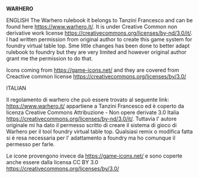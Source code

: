 **WARHERO**

ENGLISH
The Warhero rulebook it belongs to Tanzini Francesco and can be found here https://www.warhero.it/.
It is under Creative Common non derivative work license https://creativecommons.org/licenses/by-nd/3.0/it/.
I had written permission from original author to create this game system for foundry virtual table top. Sme little changes has been done to better adapt rulebook to foundry but they are very limited and however original author grant me the permission to do that.

Icons coming from https://game-icons.net/ and they are covered from Creactive common license https://creativecommons.org/licenses/by/3.0/


ITALIAN

Il regolamento di warhero che può essere trovato al seguente link: https://www.warhero.it/ appartiene a Tanzini Francesco ed è coperto da licenza Creative Commons Attribuzione - Non opere derivate 3.0 Italia https://creativecommons.org/licenses/by-nd/3.0/it/.
Tuttavia l' autore originale mi ha dato il permesso scritto di creare il sistema di gioco di Warhero per il tool foundry virtual table top. Qualsiasi remix o modifica fatta si è resa necessaria per l' adattamento a foundry ma ho comunque il permesso per farle.

Le icone provengono invece da https://game-icons.net/ e sono coperte anche essere dalla licensa CC BY 3.0 https://creativecommons.org/licenses/by/3.0/

